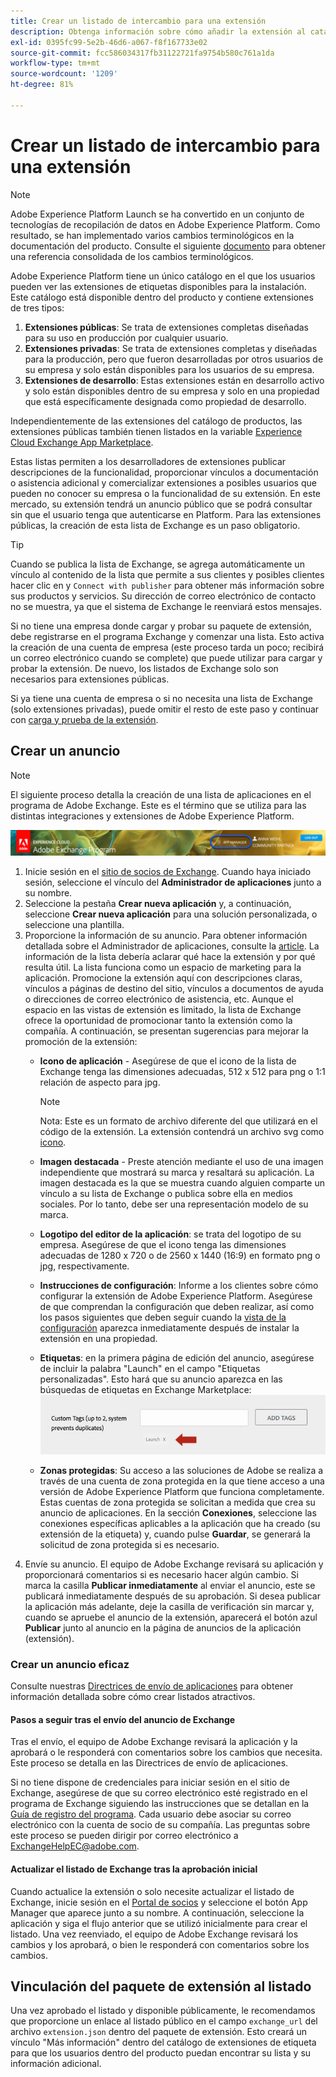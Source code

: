 ```yaml
---
title: Crear un listado de intercambio para una extensión
description: Obtenga información sobre cómo añadir la extensión al catálogo público en Adobe Experience Platform.
exl-id: 0395fc99-5e2b-46d6-a067-f8f167733e02
source-git-commit: fcc586034317fb31122721fa9754b580c761a1da
workflow-type: tm+mt
source-wordcount: '1209'
ht-degree: 81%

---
```


# Crear un listado de intercambio para una extensión

>[!NOTE]
>
>Adobe Experience Platform Launch se ha convertido en un conjunto de tecnologías de recopilación de datos en Adobe Experience Platform. Como resultado, se han implementado varios cambios terminológicos en la documentación del producto. Consulte el siguiente [documento](../../term-updates.md) para obtener una referencia consolidada de los cambios terminológicos.

Adobe Experience Platform tiene un único catálogo en el que los usuarios pueden ver las extensiones de etiquetas disponibles para la instalación. Este catálogo está disponible dentro del producto y contiene extensiones de tres tipos:

1. **Extensiones públicas**: Se trata de extensiones completas diseñadas para su uso en producción por cualquier usuario.
1. **Extensiones privadas**: Se trata de extensiones completas y diseñadas para la producción, pero que fueron desarrolladas por otros usuarios de su empresa y solo están disponibles para los usuarios de su empresa.
1. **Extensiones de desarrollo**: Estas extensiones están en desarrollo activo y solo están disponibles dentro de su empresa y solo en una propiedad que está específicamente designada como propiedad de desarrollo.

Independientemente de las extensiones del catálogo de productos, las extensiones públicas también tienen listados en la variable [Experience Cloud Exchange App Marketplace](https://exchange.adobe.com/apps/browse/ec).

Estas listas permiten a los desarrolladores de extensiones publicar descripciones de la funcionalidad, proporcionar vínculos a documentación o asistencia adicional y comercializar extensiones a posibles usuarios que pueden no conocer su empresa o la funcionalidad de su extensión. En este mercado, su extensión tendrá un anuncio público que se podrá consultar sin que el usuario tenga que autenticarse en Platform. Para las extensiones públicas, la creación de esta lista de Exchange es un paso obligatorio.

>[!TIP]
>
>Cuando se publica la lista de Exchange, se agrega automáticamente un vínculo al contenido de la lista que permite a sus clientes y posibles clientes hacer clic en y `Connect with publisher` para obtener más información sobre sus productos y servicios. Su dirección de correo electrónico de contacto no se muestra, ya que el sistema de Exchange le reenviará estos mensajes.

Si no tiene una empresa donde cargar y probar su paquete de extensión, debe registrarse en el programa Exchange y comenzar una lista. Esto activa la creación de una cuenta de empresa (este proceso tarda un poco; recibirá un correo electrónico cuando se complete) que puede utilizar para cargar y probar la extensión. De nuevo, los listados de Exchange solo son necesarios para extensiones públicas.

Si ya tiene una cuenta de empresa o si no necesita una lista de Exchange (solo extensiones privadas), puede omitir el resto de este paso y continuar con [carga y prueba de la extensión](./upload-and-test.md).

## Crear un anuncio

>[!NOTE]
>
>El siguiente proceso detalla la creación de una lista de aplicaciones en el programa de Adobe Exchange. Este es el término que se utiliza para las distintas integraciones y extensiones de Adobe Experience Platform.

![Ubicación del vínculo del Administrador de aplicaciones de Experience Cloud](../images/getting-started/app-mgr-link.png)

1. Inicie sesión en el [sitio de socios de Exchange](https://partners.adobe.com/exchangeprogram/experiencecloud). Cuando haya iniciado sesión, seleccione el vínculo del **Administrador de aplicaciones** junto a su nombre.
1. Seleccione la pestaña **Crear nueva aplicación** y, a continuación, seleccione **Crear nueva aplicación** para una solución personalizada, o seleccione una plantilla.
1. Proporcione la información de su anuncio. Para obtener información detallada sobre el Administrador de aplicaciones, consulte la [article](https://adobeexchangeec.zendesk.com/hc/en-us/articles/360024197931). La información de la lista debería aclarar qué hace la extensión y por qué resulta útil. La lista funciona como un espacio de marketing para la aplicación. Promocione la extensión aquí con descripciones claras, vínculos a páginas de destino del sitio, vínculos a documentos de ayuda o direcciones de correo electrónico de asistencia, etc. Aunque el espacio en las vistas de extensión es limitado, la lista de Exchange ofrece la oportunidad de promocionar tanto la extensión como la compañía. A continuación, se presentan sugerencias para mejorar la promoción de la extensión:
   - **Icono de aplicación** - Asegúrese de que el icono de la lista de Exchange tenga las dimensiones adecuadas, 512 x 512 para png o 1:1 relación de aspecto para jpg.

      >[!NOTE]
      >
      >Nota: Este es un formato de archivo diferente del que utilizará en el código de la extensión. La extensión contendrá un archivo svg como [icono](../manifest.md).

   - **Imagen destacada** - Preste atención mediante el uso de una imagen independiente que mostrará su marca y resaltará su aplicación. La imagen destacada es la que se muestra cuando alguien comparte un vínculo a su lista de Exchange o publica sobre ella en medios sociales. Por lo tanto, debe ser una representación modelo de su marca.
   - **Logotipo del editor de la aplicación**: se trata del logotipo de su empresa. Asegúrese de que el icono tenga las dimensiones adecuadas de 1280 x 720 o de 2560 x 1440 (16:9) en formato png o jpg, respectivamente.
   - **Instrucciones de configuración**: Informe a los clientes sobre cómo configurar la extensión de Adobe Experience Platform. Asegúrese de que comprendan la configuración que deben realizar, así como los pasos siguientes que deben seguir cuando la [vista de la configuración](../configuration.md) aparezca inmediatamente después de instalar la extensión en una propiedad.
   - **Etiquetas**: en la primera página de edición del anuncio, asegúrese de incluir la palabra &quot;Launch&quot; en el campo &quot;Etiquetas personalizadas&quot;. Esto hará que su anuncio aparezca en las búsquedas de etiquetas en Exchange Marketplace:
      ![](../images/getting-started/custom-tags.jpg)
   - **Zonas protegidas**: Su acceso a las soluciones de Adobe se realiza a través de una cuenta de zona protegida en la que tiene acceso a una versión de Adobe Experience Platform que funciona completamente. Estas cuentas de zona protegida se solicitan a medida que crea su anuncio de aplicaciones. En la sección **Conexiones**, seleccione las conexiones específicas aplicables a la aplicación que ha creado (su extensión de la etiqueta) y, cuando pulse **Guardar**, se generará la solicitud de zona protegida si es necesario.
1. Envíe su anuncio. El equipo de Adobe Exchange revisará su aplicación y proporcionará comentarios si es necesario hacer algún cambio. Si marca la casilla **Publicar inmediatamente** al enviar el anuncio, este se publicará inmediatamente después de su aprobación. Si desea publicar la aplicación más adelante, deje la casilla de verificación sin marcar y, cuando se apruebe el anuncio de la extensión, aparecerá el botón azul **Publicar** junto al anuncio en la página de anuncios de la aplicación (extensión).

### Crear un anuncio eficaz

Consulte nuestras [Directrices de envío de aplicaciones](https://partners.adobe.com/exchangeprogram/experiencecloud/build/ec-exchange.html) para obtener información detallada sobre cómo crear listados atractivos.

#### Pasos a seguir tras el envío del anuncio de Exchange

Tras el envío, el equipo de Adobe Exchange revisará la aplicación y la aprobará o le responderá con comentarios sobre los cambios que necesita. Este proceso se detalla en las Directrices de envío de aplicaciones.

Si no tiene dispone de credenciales para iniciar sesión en el sitio de Exchange, asegúrese de que su correo electrónico esté registrado en el programa de Exchange siguiendo las instrucciones que se detallan en la [Guía de registro del programa](https://partners.adobe.com/content/mcp/us/en/home/reg-guide.html). Cada usuario debe asociar su correo electrónico con la cuenta de socio de su compañía. Las preguntas sobre este proceso se pueden dirigir por correo electrónico a <ExchangeHelpEC@adobe.com>.

#### Actualizar el listado de Exchange tras la aprobación inicial

Cuando actualice la extensión o solo necesite actualizar el listado de Exchange, inicie sesión en el [Portal de socios](https://partners.adobe.com/exchangeprogram/experiencecloud) y seleccione el botón App Manager que aparece junto a su nombre. A continuación, seleccione la aplicación y siga el flujo anterior que se utilizó inicialmente para crear el listado. Una vez reenviado, el equipo de Adobe Exchange revisará los cambios y los aprobará, o bien le responderá con comentarios sobre los cambios.

## Vinculación del paquete de extensión al listado

Una vez aprobado el listado y disponible públicamente, le recomendamos que proporcione un enlace al listado público en el campo `exchange_url` del archivo `extension.json` dentro del paquete de extensión.  Esto creará un vínculo &quot;Más información&quot; dentro del catálogo de extensiones de etiqueta para que los usuarios dentro del producto puedan encontrar su lista y su información adicional.
